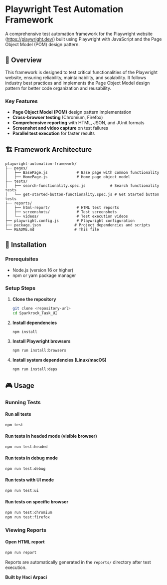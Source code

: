 # Playwright Test Automation Framework

A comprehensive test automation framework for the Playwright website (https://playwright.dev/) built using Playwright with JavaScript and the Page Object Model (POM) design pattern.


## 🎯 Overview

This framework is designed to test critical functionalities of the Playwright website, ensuring reliability, maintainability, and scalability. It follows industry best practices and implements the Page Object Model design pattern for better code organization and reusability.

### Key Features

- **Page Object Model (POM)** design pattern implementation
- **Cross-browser testing** (Chromium, Firefox)
- **Comprehensive reporting** with HTML, JSON, and JUnit formats
- **Screenshot and video capture** on test failures
- **Parallel test execution** for faster results

## 🏗️ Framework Architecture

```
playwright-automation-framework/
├── pages/
│   ├── BasePage.js             # Base page with common functionality
│   ├── HomePage.js             # Home page object model
├── tests/
│   ├── search-functionality.spec.js           # Search functionality tests
│   └── get-started-button-functionality.spec.js # Get Started button tests
├── reports/
│   ├── html-report/            # HTML test reports
│   ├── screenshots/            # Test screenshots
│   └── videos/                 # Test execution videos
├── playwright.config.js        # Playwright configuration
├── package.json               # Project dependencies and scripts
└── README.md                  # This file
```

## 🚀 Installation

### Prerequisites

- Node.js (version 16 or higher)
- npm or yarn package manager

### Setup Steps

1. **Clone the repository**
   ```bash
   git clone <repository-url>
   cd Sparkrock_Task_UI
   ```

2. **Install dependencies**
   ```bash
   npm install
   ```

3. **Install Playwright browsers**
   ```bash
   npm run install:browsers
   ```

4. **Install system dependencies (Linux/macOS)**
   ```bash
   npm run install:deps
   ```

## 🎮 Usage

### Running Tests

#### Run all tests
```bash
npm test
```

#### Run tests in headed mode (visible browser)
```bash
npm run test:headed
```

#### Run tests in debug mode
```bash
npm run test:debug
```

#### Run tests with UI mode
```bash
npm run test:ui
```

#### Run tests on specific browser
```bash
npm run test:chromium
npm run test:firefox
```

### Viewing Reports

#### Open HTML report
```bash
npm run report
```

Reports are automatically generated in the `reports/` directory after test execution.


**Built by Haci Arpaci**

